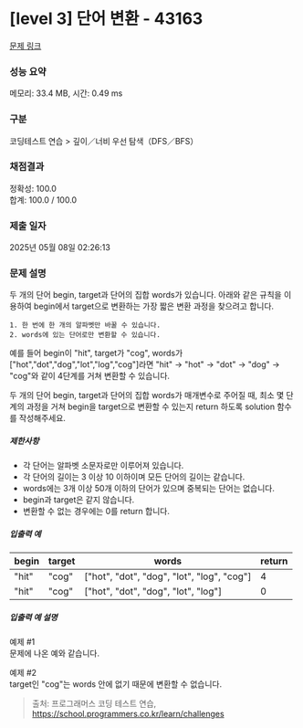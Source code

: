 # [level 3] 단어 변환 - 43163 

[문제 링크](https://school.programmers.co.kr/learn/courses/30/lessons/43163) 

### 성능 요약

메모리: 33.4 MB, 시간: 0.49 ms

### 구분

코딩테스트 연습 > 깊이／너비 우선 탐색（DFS／BFS）

### 채점결과

정확성: 100.0<br/>합계: 100.0 / 100.0

### 제출 일자

2025년 05월 08일 02:26:13

### 문제 설명

<p>두 개의 단어 begin, target과 단어의 집합 words가 있습니다. 아래와 같은 규칙을 이용하여 begin에서 target으로 변환하는 가장 짧은 변환 과정을 찾으려고 합니다.</p>
<div class="highlight"><pre class="codehilite"><code>1. 한 번에 한 개의 알파벳만 바꿀 수 있습니다.
2. words에 있는 단어로만 변환할 수 있습니다.
</code></pre></div>
<p>예를 들어 begin이 "hit", target가 "cog", words가 ["hot","dot","dog","lot","log","cog"]라면 "hit" -&gt; "hot" -&gt; "dot" -&gt; "dog" -&gt; "cog"와 같이 4단계를 거쳐 변환할 수 있습니다.</p>

<p>두 개의 단어 begin, target과 단어의 집합 words가 매개변수로 주어질 때, 최소 몇 단계의 과정을 거쳐 begin을 target으로 변환할 수 있는지 return 하도록 solution 함수를 작성해주세요.</p>

<h5>제한사항</h5>

<ul>
<li>각 단어는 알파벳 소문자로만 이루어져 있습니다.</li>
<li>각 단어의 길이는 3 이상 10 이하이며 모든 단어의 길이는 같습니다.</li>
<li>words에는 3개 이상 50개 이하의 단어가 있으며 중복되는 단어는 없습니다.</li>
<li>begin과 target은 같지 않습니다.</li>
<li>변환할 수 없는 경우에는 0를 return 합니다.</li>
</ul>

<h5>입출력 예</h5>
<table class="table">
        <thead><tr>
<th>begin</th>
<th>target</th>
<th>words</th>
<th>return</th>
</tr>
</thead>
        <tbody><tr>
<td>"hit"</td>
<td>"cog"</td>
<td>["hot", "dot", "dog", "lot", "log", "cog"]</td>
<td>4</td>
</tr>
<tr>
<td>"hit"</td>
<td>"cog"</td>
<td>["hot", "dot", "dog", "lot", "log"]</td>
<td>0</td>
</tr>
</tbody>
      </table>
<h5>입출력 예 설명</h5>

<p>예제 #1<br>
문제에 나온 예와 같습니다.</p>

<p>예제 #2<br>
target인 "cog"는 words 안에 없기 때문에 변환할 수 없습니다.</p>


> 출처: 프로그래머스 코딩 테스트 연습, https://school.programmers.co.kr/learn/challenges